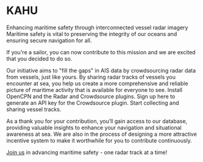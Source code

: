 # KAHU
Enhancing maritime safety through interconnected vessel radar imagery
Maritime safety is vital to preserving the integrity of our oceans and ensuring secure navigation for all.

If you're a sailor, you can now contribute to this mission and we are excited that you decided to do so.

Our initiative aims to "fill the gaps" in AIS data by crowdsourcing radar data from vessels, just like yours. By sharing radar tracks of vessels you encounter at sea, you help us create a more comprehensive and reliable picture of maritime activity that is available for everyone to see.
Install OpenCPN and the Radar and Crowdsource plugins.
Sign up here to generate an API key for the Crowdsource plugin.
Start collecting and sharing vessel tracks.

As a thank you for your contribution, you’ll gain access to our database, providing valuable insights to enhance your navigation and situational awareness at sea. We are also in the process of designing a more attractive incentive system to make it worthwhile for you to contribute continuously.

[Join us](https://crowdsource.kahu.earth) in advancing maritime safety - one radar track at a time!
